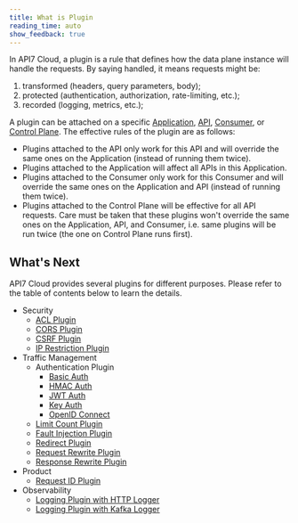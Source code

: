 ```yaml
---
title: What is Plugin
reading_time: auto
show_feedback: true
---
```


In API7 Cloud, a plugin is a rule that defines how the data plane instance will handle the requests.
By saying handled, it means requests might be:

1. transformed (headers, query parameters, body);
2. protected (authentication, authorization, rate-limiting, etc.);
3. recorded (logging, metrics, etc.);

A plugin can be attached on a specific [Application](./application.md),
[API](./api.md), [Consumer](./consumer.md), or [Control Plane](./control-plane.md).
The effective rules of the plugin are as follows:

* Plugins attached to the API only work for this API and will override the same
ones on the Application (instead of running them twice).
* Plugins attached to the Application will affect all APIs in this Application.
* Plugins attached to the Consumer only work for this Consumer and will override the same
ones on the Application and API (instead of running them twice).
* Plugins attached to the Control Plane will be effective for all API requests. Care must
be taken that these plugins won't override the same ones on the Application, API, and Consumer, i.e.
same plugins will be run twice (the one on Control Plane runs first).

What's Next
-----------

API7 Cloud provides several plugins for different purposes. Please refer to the table of contents below to
learn the details.

* Security
  * [ACL Plugin](../guides/security/enable-acl.md)
  * [CORS Plugin](../guides/security/enable-cors.md)
  * [CSRF Plugin](../guides/security/enable-csrf-prevention.md)
  * [IP Restriction Plugin](../guides/security/restrict-api-client-ip-addresses.md)
* Traffic Management
  * Authentication Plugin
    * [Basic Auth](../guides/traffic-management/authentication/basic-auth.md)
    * [HMAC Auth](../guides/traffic-management/authentication/hmac-auth.md)
    * [JWT Auth](../guides/traffic-management/authentication/jwt-auth.md)
    * [Key Auth](../guides/traffic-management/authentication/key-auth.md)
    * [OpenID Connect](../guides/traffic-management/authentication/openid-connect.md)
  * [Limit Count Plugin](../guides/traffic-management/rate-limiting-with-limit-count.md)
  * [Fault Injection Plugin](../guides/traffic-management/fault-injection.md)
  * [Redirect Plugin](../guides/traffic-management/redirect.md)
  * [Request Rewrite Plugin](../guides/traffic-management/transform-request.md)
  * [Response Rewrite Plugin](../guides/traffic-management/transform-response.md)
* Product
  * [Request ID Plugin](../guides/product/add-request-id-for-api-requests.md)
* Observability
  * [Logging Plugin with HTTP Logger](../guides/observability/log-collection-with-http-logger.md)
  * [Logging Plugin with Kafka Logger](../guides/observability/log-collection-with-kafka-logger.md)
